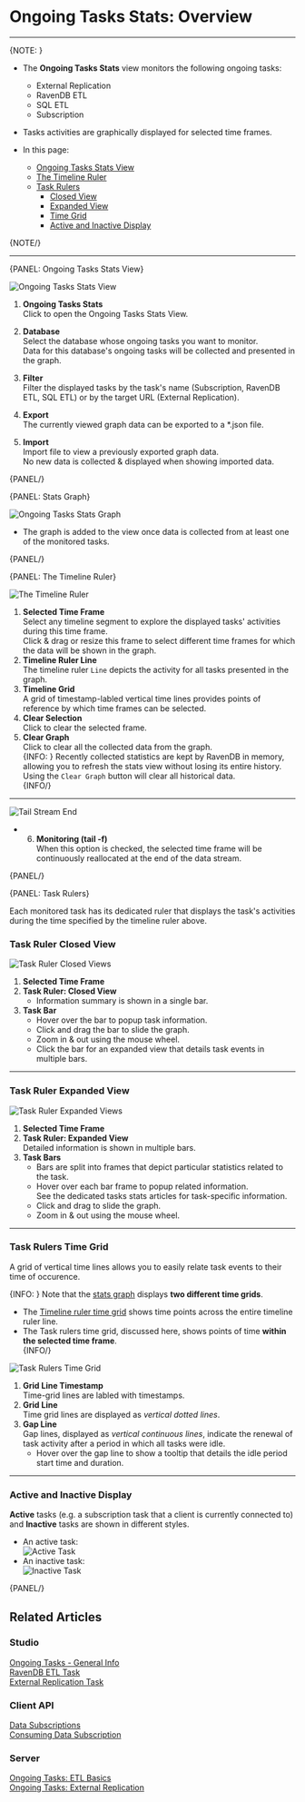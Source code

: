 ﻿# Ongoing Tasks Stats: Overview
---

{NOTE: }

* The **Ongoing Tasks Stats** view monitors the following ongoing tasks:  
   * External Replication  
   * RavenDB ETL  
   * SQL ETL  
   * Subscription  
* Tasks activities are graphically displayed for selected time frames.  

* In this page:  
   * [Ongoing Tasks Stats View](../../../../studio/database/stats/ongoing-tasks-stats/overview#ongoing-tasks-stats-view)  
   * [The Timeline Ruler](../../../../studio/database/stats/ongoing-tasks-stats/overview#the-timeline-ruler)  
   * [Task Rulers](../../../../studio/database/stats/ongoing-tasks-stats/overview#task-rulers)  
      * [Closed View](../../../../studio/database/stats/ongoing-tasks-stats/overview#task-ruler-closed-view)  
      * [Expanded View](../../../../studio/database/stats/ongoing-tasks-stats/overview#task-ruler-expanded-view)  
      * [Time Grid](../../../../studio/database/stats/ongoing-tasks-stats/overview#task-rulers-time-grid)  
      * [Active and Inactive Display](../../../../studio/database/stats/ongoing-tasks-stats/overview#active-and-inactive-display)  

{NOTE/}

---

{PANEL: Ongoing Tasks Stats View}

![Ongoing Tasks Stats View](images/stats-view-01-ongoing-tasks-stats-view.png "Ongoing Tasks Stats View")

1. **Ongoing Tasks Stats**  
   Click to open the Ongoing Tasks Stats View.  

2. **Database**  
   Select the database whose ongoing tasks you want to monitor.  
   Data for this database's ongoing tasks will be collected and presented in the graph.  

3. **Filter**  
   Filter the displayed tasks by the task's name (Subscription, RavenDB ETL, SQL ETL) 
   or by the target URL (External Replication).  

4. **Export**  
   The currently viewed graph data can be exported to a *.json file.  

5. **Import**  
   Import file to view a previously exported graph data.  
   No new data is collected & displayed when showing imported data.  

{PANEL/}

{PANEL: Stats Graph}

![Ongoing Tasks Stats Graph](images/stats-view-02-rulers-and-bars.png "Ongoing Tasks Stats Graph")

* The graph is added to the view once data is collected from at least one of the monitored tasks.  

{PANEL/}

{PANEL: The Timeline Ruler}

![The Timeline Ruler](images/stats-view-03-selection-and-clear-buttons.png "The Timeline Ruler")

1. **Selected Time Frame**  
   Select any timeline segment to explore the displayed tasks' activities during this time frame.  
   Click & drag or resize this frame to select different time frames for which the data will be shown in the graph.  
2. **Timeline Ruler Line**  
   The timeline ruler `Line` depicts the activity for all tasks presented in the graph.  
3. **Timeline Grid**  
   A grid of timestamp-labled vertical time lines provides points of reference by which 
   time frames can be selected.  
4. **Clear Selection**  
   Click to clear the selected frame.  
5. **Clear Graph**  
   Click to clear all the collected data from the graph.  
   {INFO: }
   Recently collected statistics are kept by RavenDB in memory, allowing you to 
   refresh the stats view without losing its entire history.  
   Using the `Clear Graph` button will clear all historical data.  
   {INFO/}

---

![Tail Stream End](images/stats-view-04-monitor-tail.png "Tail Stream End")

* 6. **Monitoring (tail -f)**  
  When this option is checked, the selected time frame will be continuously reallocated at the end of the data stream.  

{PANEL/}

{PANEL: Task Rulers}

Each monitored task has its dedicated ruler that displays the task's activities 
during the time specified by the timeline ruler above.  

### Task Ruler Closed View

![Task Ruler Closed Views](images/stats-view-05-task-rulers-closed-views.png "Task Ruler Closed Views")

1. **Selected Time Frame**  
2. **Task Ruler: Closed View**  
     * Information summary is shown in a single bar.  
3. **Task Bar**  
     * Hover over the bar to popup task information.  
     * Click and drag the bar to slide the graph.  
     * Zoom in & out using the mouse wheel.  
     * Click the bar for an expanded view that details task events in multiple bars.  

---

### Task Ruler Expanded View

![Task Ruler Expanded Views](images/stats-view-06-task-rulers-expanded-views.png "Task Ruler Expanded Views")

1. **Selected Time Frame**  
2. **Task Ruler: Expanded View**  
   Detailed information is shown in multiple bars.  
3. **Task Bars**  
    * Bars are split into frames that depict particular statistics related to the task.  
    * Hover over each bar frame to popup related information.  
      See the dedicated tasks stats articles for task-specific information.  
    * Click and drag to slide the graph.  
    * Zoom in & out using the mouse wheel.  

---

### Task Rulers Time Grid

A grid of vertical time lines allows you to easily relate task events to their time of occurence.  

{INFO: }
Note that the [stats graph](../../../../studio/database/stats/ongoing-tasks-stats/overview#stats-graph) 
displays **two different time grids**.  

* The [Timeline ruler time grid](../../../../studio/database/stats/ongoing-tasks-stats/overview#the-timeline-ruler) 
  shows time points across the entire timeline ruler line.  
* The Task rulers time grid, discussed here, shows points of time 
  **within the selected time frame**.  
{INFO/}

![Task Rulers Time Grid](images/stats-view-task-rulers-time-grid.png "Task Rulers Time Grid")

1. **Grid Line Timestamp**  
   Time-grid lines are labled with timestamps.  
2. **Grid Line**  
   Time grid lines are displayed as *vertical dotted lines*.  
3. **Gap Line**  
   Gap lines, displayed as *vertical continuous lines*, indicate the renewal 
   of task activity after a period in which all tasks were idle.  
    * Hover over the gap line to show a tooltip that details the idle period 
      start time and duration.  

---

### Active and Inactive Display

**Active** tasks (e.g. a subscription task that a client is currently connected to) 
and **Inactive** tasks are shown in different styles.  

* An active task:  
  ![Active Task](images/stats-view-active-task.png "Active Task")
* An inactive task:  
  ![Inactive Task](images/stats-view-inactive-task.png "Inactive Task")


{PANEL/}


## Related Articles  

### Studio  
[Ongoing Tasks - General Info](../../../../studio/database/tasks/ongoing-tasks/general-info)  
[RavenDB ETL Task](../../../../studio/database/tasks/ongoing-tasks/ravendb-etl-task)  
[External Replication Task](../../../../studio/database/tasks/ongoing-tasks/external-replication-task)  

### Client API  
[Data Subscriptions](../../../../client-api/data-subscriptions/what-are-data-subscriptions)  
[Consuming Data Subscription](../../../../client-api/data-subscriptions/consumption/how-to-consume-data-subscription)  

### Server  
[Ongoing Tasks: ETL Basics](../../../../server/ongoing-tasks/etl/basics#ongoing-tasks-etl-basics)  
[Ongoing Tasks: External Replication](../../../../server/ongoing-tasks/external-replication)  

